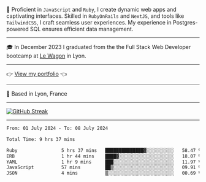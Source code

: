 📖 Proficient in `JavaScript` and `Ruby`, I create dynamic web apps and captivating interfaces. Skilled in `RubyOnRails` and `NextJS`, and tools like `TailwindCSS`, I craft seamless user experiences. My experience in Postgres-powered SQL ensures efficient data management.

***

🎓 In December 2023 I graduated from the the Full Stack Web Developer bootcamp at [Le Wagon](https://www.lewagon.com/) in Lyon.

***

👉 <a href="https://www.davidlau.dev/" target="_blank">View my portfolio</a> 👈

***

📍 Based in Lyon, France

***

[![GitHub Streak](https://streak-stats.demolab.com?user=kaimunlau&theme=github-dark&hide_border=true)](https://git.io/streak-stats)

***

<!--START_SECTION:waka-->

```txt
From: 01 July 2024 - To: 08 July 2024

Total Time: 9 hrs 37 mins

Ruby                5 hrs 37 mins   ██████████████▓░░░░░░░░░░   58.47 %
ERB                 1 hr 44 mins    ████▓░░░░░░░░░░░░░░░░░░░░   18.07 %
YAML                1 hr 9 mins     ███░░░░░░░░░░░░░░░░░░░░░░   11.97 %
JavaScript          57 mins         ██▒░░░░░░░░░░░░░░░░░░░░░░   09.91 %
JSON                4 mins          ▒░░░░░░░░░░░░░░░░░░░░░░░░   00.69 %
```

<!--END_SECTION:waka-->
